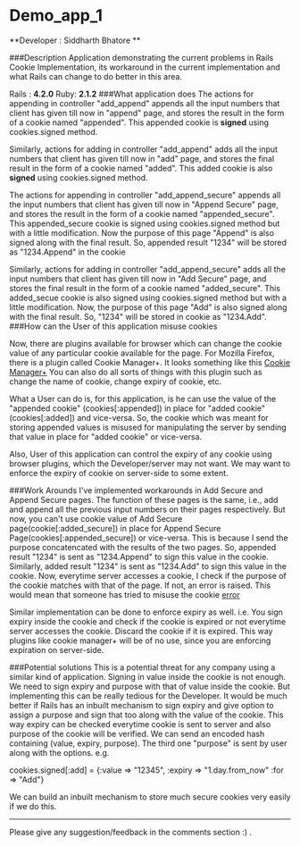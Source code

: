 # Demo_app_1
**Developer : Siddharth Bhatore **

###Description
Application demonstrating the current problems in Rails Cookie Implementation, its workaround in the current implementation and what Rails can change to do better in this area.

Rails : **4.2.0** Ruby: **2.1.2**
###What application does
The actions for appending in controller "add_append" appends all the input numbers that client has given till now in "append" page, and stores the result in the form of a cookie named "appended". This appended cookie is **signed** using cookies.signed method.

Similarly, actions for adding in controller "add_append" adds all the input numbers that client has given till now in "add" page, and stores the final result in the form of a cookie named "added". This added cookie is also **signed** using cookies.signed method.

The actions for appending in controller "add_append_secure" appends all the input numbers that client has given till now in "Append Secure" page, and stores the result in the form of a cookie named "appended_secure". This appended_secure cookie is signed using cookies.signed method but with a little modification. Now the purpose of this page "Append" is also signed along with the final result. So, appended result "1234" will be stored as "1234.Append" in the cookie

Similarly, actions for adding in controller "add_append_secure" adds all the input numbers that client has given till now in "Add Secure" page, and stores the final result in the form of a cookie named "added_secure". This added_secue cookie is also signed using cookies.signed method but with a little modification. Now, the purpose of this page "Add" is also signed along with the final result. So, "1234" will be stored in cookie as "1234.Add". 
###How can the User of this application misuse cookies

Now, there are plugins available for browser which can change the cookie value of any particular cookie available for the page. For Mozilla Firefox, there is a plugin called Cookie Manager+. It looks something like this [Cookie Manager+](https://drive.google.com/file/d/0B0i0qtkbVE34MGx2TmphcTJ5WUk/view?usp=sharing) You can also do all sorts of things with this plugin such as change the name of cookie, change expiry of cookie, etc. 

What a User can do is, for this application, is he can use the value of the "appended cookie" (cookies[:appended]) in place for "added cookie" (cookies[:added]) and vice-versa. So, the cookie which was meant for storing appended values is misused for manipulating the server by sending that value in place for "added cookie" or vice-versa. 

Also, User of this application can control the expiry of any cookie using browser plugins, which the Developer/server may not want. We may want to enforce the expiry of cookie on server-side to some extent.

###Work Arounds
I've implemented workarounds in Add Secure and Append Secure pages. The function of these pages is the same, i.e., add and append all the previous input numbers on their pages respectively. But now, you can't use cookie value of Add Secure page(cookie[:added\_secure]) in place for Append Secure Page(cookies[:appended_secure]) or vice-versa. This is because I send the purpose concatencated with the results of the two pages. So, appended result "1234" is sent as "1234.Append" to sign this value in the cookie. Similarly, added result "1234" is sent as "1234.Add" to sign this value in the cookie. Now, everytime server accesses a cookie, I check if the purpose of the cookie matches with that of the page. If not, an error is raised. This would mean that someone has  tried to misuse the cookie [error](https://drive.google.com/file/d/0B0i0qtkbVE34Z2xnVkRtRnhwbU0/view?usp=sharing)

Similar implementation can be done to enforce expiry as well. i.e. You sign expiry inside the cookie and check if the cookie is expired or not everytime server accesses the cookie. Discard the cookie if it is expired. This way plugins like cookie manager+ will be of no use, since you are enforcing expiration on server-side.

###Potential solutions
This is a potential threat for any company using a similar kind of application. Signing in value inside  the cookie is not enough. We need to sign expiry and purpose with that of value inside the cookie. But implementing this can be really tedious for the Developer. It would be much better if Rails has an inbuilt mechanism to sign expiry and give option to assign a purpose and sign that too along with the value of the cookie. This way expiry can be checked everytime cookie is sent to server and also purpose of the cookie will be verified. We can send an encoded hash containing (value, expiry, purpose). The third one "purpose" is sent by user along with the options. e.g.

  cookies.signed[:add] = {:value => "12345", :expiry => "1.day.from_now" :for => "Add"}
  
We can build an inbuilt mechanism to store much secure cookies very easily if we do this.
* **
Please give any suggestion/feedback in the comments section :) .
